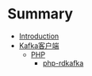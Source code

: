 # Summary

* [Introduction](README.md)
* [Kafka客户端](chapter1.md)
  * [PHP](chapter1/php.md)
    * [php-rdkafka](chapter1/php/php-rdkafka.md)

